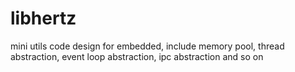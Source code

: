 # libhertz
mini utils code design for embedded, include memory pool, thread abstraction, event loop abstraction, ipc abstraction and so on
